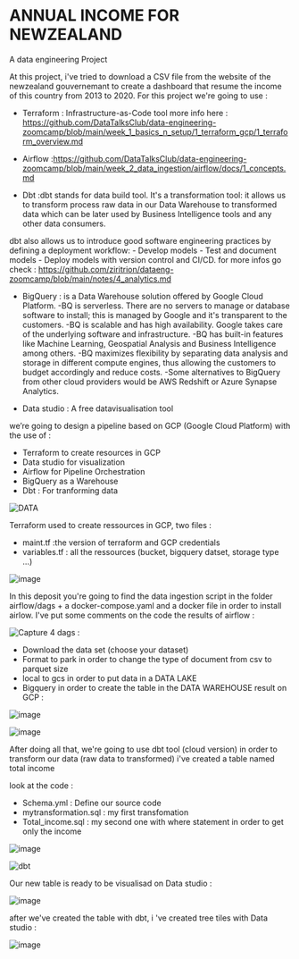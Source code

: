# ANNUAL INCOME FOR NEWZEALAND
A data engineering Project 

At this project, i've tried to download a CSV file from the website of the newzealand gouvernemant to create a dashboard that resume the income of this country from 2013 to 2020.
For this project we're going to use :
  - Terraform : Infrastructure-as-Code tool more info  here : https://github.com/DataTalksClub/data-engineering-zoomcamp/blob/main/week_1_basics_n_setup/1_terraform_gcp/1_terraform_overview.md
  - Airflow :https://github.com/DataTalksClub/data-engineering-zoomcamp/blob/main/week_2_data_ingestion/airflow/docs/1_concepts.md

  - Dbt :dbt stands for data build tool. It's a transformation tool: it allows us to transform process raw data in our Data Warehouse to transformed data which can be later used by Business Intelligence tools and any other data consumers.

dbt also allows us to introduce good software engineering practices by defining a deployment workflow:
        - Develop models
        - Test and document models
        - Deploy models with version control and CI/CD.
        for more infos go check : https://github.com/ziritrion/dataeng-zoomcamp/blob/main/notes/4_analytics.md
        
  - BigQuery : is a Data Warehouse solution offered by Google Cloud Platform.
        -BQ is serverless. There are no servers to manage or database software to install; this is managed by Google and it's transparent to the customers.
        -BQ is scalable and has high availability. Google takes care of the underlying software and infrastructure.
        -BQ has built-in features like Machine Learning, Geospatial Analysis and Business Intelligence among others.
        -BQ maximizes flexibility by separating data analysis and storage in different compute engines, thus allowing the customers to budget accordingly and reduce            costs.
         -Some alternatives to BigQuery from other cloud providers would be AWS Redshift or Azure Synapse Analytics.
  
  - Data studio : A free datavisualisation tool

we’re going to design a pipeline based on GCP (Google Cloud Platform) with the use of :
  - Terraform to create resources in GCP
  -	Data studio for visualization 
  -	Airflow for Pipeline Orchestration
  -	BigQuery as a Warehouse
  -	Dbt : For tranforming data 

![DATA](https://user-images.githubusercontent.com/56431306/161545836-a9bc2bfc-c1e2-430f-8b58-97f7fd7cf668.jpg)

Terraform used to create ressources in GCP, two files :
  - maint.tf :the version of terraform and GCP credentials
  - variables.tf : all the ressources (bucket, bigquery datset, storage type ...)
 
![image](https://user-images.githubusercontent.com/56431306/161554116-0009dba2-8e3a-4b3d-ada6-3d7df440dcd6.png)

In this deposit you're going to find the data ingestion script in the folder airflow/dags + a docker-compose.yaml and a docker file in order to install airlow.
I've put some comments on the code
the results of airflow :

![Capture](https://user-images.githubusercontent.com/56431306/161546673-316d2f87-4cd2-4251-8266-7cedcec66718.PNG)
4 dags :
 - Download the data set (choose your dataset)
 - Format to park in order to change the type of document from csv to parquet size
 - local to gcs in order to put data in a DATA LAKE
 -  Bigquery in order to create the table in the DATA WAREHOUSE
result on GCP :

![image](https://user-images.githubusercontent.com/56431306/161554456-f152c0f7-5ac2-4fd7-890c-4c2d60a48a20.png)

![image](https://user-images.githubusercontent.com/56431306/161554581-027d99a5-bef6-4d5a-b505-5903128348b8.png)


After doing all that, we're going to use dbt tool (cloud version) in order to transform our data (raw data to transformed)
i've created a table named total income 

look at the code :
  - Schema.yml : Define our source code
  - mytransformation.sql : my first transfomation 
  - Total_income.sql : my second one with where statement in order to get only the income
 
![image](https://user-images.githubusercontent.com/56431306/161547771-5a91f18c-56eb-47dc-9a6c-94a65e2fddfa.png)

![dbt](https://user-images.githubusercontent.com/56431306/161552835-5efe0dfc-144e-4bbe-bc91-20b7c09563b5.PNG)

Our new table is ready to be visualisad on Data studio :

![image](https://user-images.githubusercontent.com/56431306/161555052-3c4c6401-b736-4c95-8946-e5c00fb98dde.png)

after we've created the table with dbt, i 've created tree tiles with Data studio :

![image](https://user-images.githubusercontent.com/56431306/161555358-add8ba6e-87c1-46f7-9d75-dda1e4cf7ab9.png)



